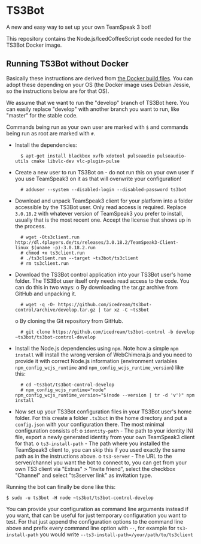 # TS3Bot

A new and easy way to set up your own TeamSpeak 3 bot!

This repository contains the Node.js/IcedCoffeeScript code needed for the TS3Bot Docker image.

## Running TS3Bot without Docker

Basically these instructions are derived from [the Docker build files](https://github.com/icedream/ts3bot-docker).
You can adopt these depending on your OS (the Docker image uses Debian Jessie, so the instructions below are for 
that OS).

We assume that we want to run the "develop" branch of TS3Bot here. You can easily replace "develop" with another branch you want to run, like "master" for the stable code.

Commands being run as your own user are marked with `$` and commands being run as root are marked with `#`.

- Install the dependencies: 

        $ apt-get install blackbox xvfb xdotool pulseaudio pulseaudio-utils cmake libvlc-dev vlc-plugin-pulse

- Create a new user to run TS3Bot on - do not run this on your own user if you use TeamSpeak3 on it as that will overwrite your configuration!

        # adduser --system --disabled-login --disabled-password ts3bot

- Download and unpack TeamSpeak3 client for your platform into a folder accessible by the TS3Bot user. Only read access is required. Replace `3.0.18.2` with whatever version of TeamSpeak3 you prefer to install, usually that is the most recent one. Accept the license that shows up in the process.

        # wget -Ots3client.run http://dl.4players.de/ts/releases/3.0.18.2/TeamSpeak3-Client-linux_$(uname -p)-3.0.18.2.run
        # chmod +x ts3client.run
        # ./ts3client.run --target ~ts3bot/ts3client
        # rm ts3client.run

- Download the TS3Bot control application into your TS3Bot user's home folder. The TS3Bot user itself only needs read access to the code. You can do this in two ways:
    o By downloading the tar.gz archive from GitHub and unpacking it.

        # wget -q -O- https://github.com/icedream/ts3bot-control/archive/develop.tar.gz | tar xz -C ~ts3bot

    o By cloning the Git repository from GitHub.
    
        # git clone https://github.com/icedream/ts3bot-control -b develop ~ts3bot/ts3bot-control-develop
        
- Install the Node.js dependencies using `npm`. Note how a simple `npm install` will install the wrong version of WebChimera.js and you need to provide it with correct Node.js information (environment variables `npm_config_wcjs_runtime` and `npm_config_wcjs_runtime_version`) like this:

        # cd ~ts3bot/ts3bot-control-develop
        # npm_config_wcjs_runtime="node" npm_config_wcjs_runtime_version="$(node --version | tr -d 'v')" npm install

- Now set up your TS3Bot configuration files in your TS3Bot user's home folder. For this create a folder `.ts3bot` in the home directory and put a `config.json` with your configuration there. The most minimal configuration consists of:
    o `identity-path` - The path to your identity INI file, export a newly generated identity from your own TeamSpeak3 client for that.
    o `ts3-install-path` - The path where you installed the TeamSpeak3 client to, you can skip this if you used exactly the same path as in the instructions above.
    o `ts3-server` - The URL to the server/channel you want the bot to connect to, you can get from your own TS3 client via "Extras" > "Invite friend", select the checkbox "Channel" and select "ts3server link" as invitation type.

Running the bot can finally be done like this:

    $ sudo -u ts3bot -H node ~ts3bot/ts3bot-control-develop

You can provide your configuration as command line arguments instead if you want, that can be useful for just temporary configuration you want to test. For that just append the configuration options to the command line above and prefix every command line option with `--`, for example for `ts3-install-path` you would write `--ts3-install-path=/your/path/to/ts3client`
